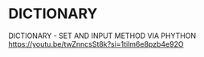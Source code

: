 # DICTIONARY
DICTIONARY - SET AND INPUT METHOD VIA PHYTHON
https://youtu.be/twZnncsSt8k?si=1tilm6e8pzb4e92O 

